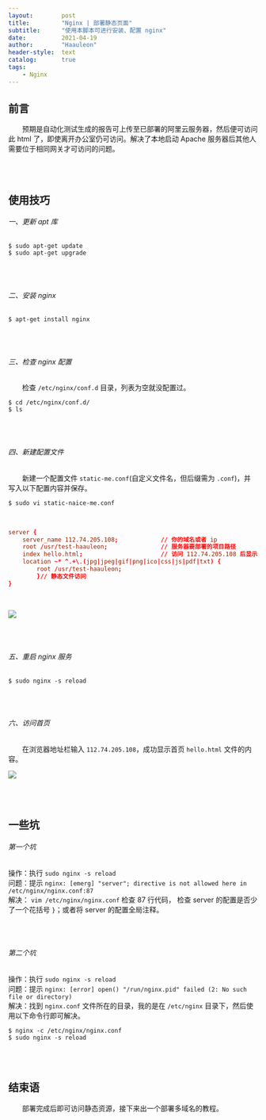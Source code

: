 ```yaml
---
layout:        post
title:         "Nginx | 部署静态页面"
subtitle:      "使用本脚本可进行安装、配置 nginx"
date:          2021-04-19
author:        "Haauleon"
header-style:  text
catalog:       true
tags:
    - Nginx
---
```


## 前言
&emsp;&emsp;预期是自动化测试生成的报告可上传至已部署的阿里云服务器，然后便可访问此 html 了，即使离开办公室仍可访问。解决了本地启动 Apache 服务器后其他人需要位于相同网关才可访问的问题。

<br><br>

## 使用技巧
###### 一、更新 apt 库
```
$ sudo apt-get update
$ sudo apt-get upgrade
```

<br><br>

###### 二、安装 nginx
```
$ apt-get install nginx
```

<br><br>

###### 三、检查 nginx 配置
&emsp;&emsp;检查 `/etc/nginx/conf.d` 目录，列表为空就没配置过。    

```
$ cd /etc/nginx/conf.d/
$ ls 
```

<br><br>

###### 四、新建配置文件
&emsp;&emsp;新建一个配置文件 `static-me.conf`(自定义文件名，但后缀需为 `.conf`)，并写入以下配置内容并保存。      

```
$ sudo vi static-naice-me.conf
```
<br>

```conf
server {
    server_name 112.74.205.108;            // 你的域名或者 ip
    root /usr/test-haauleon;               // 服务器要部署的项目路径
    index hello.html;                      // 访问 112.74.205.108 后显示的首页
    location ~* ^.+\.(jpg|jpeg|gif|png|ico|css|js|pdf|txt) {
        root /usr/test-haauleon;
        }// 静态文件访问
}
```
<br>

![](\haauleon\img\in-post\post-nginx\2021-04-20-nginx-server-1.jpg)

<br><br>

###### 五、重启 nginx 服务
```
$ sudo nginx -s reload
```

<br><br>

###### 六、访问首页
&emsp;&emsp;在浏览器地址栏输入 `112.74.205.108`，成功显示首页 `hello.html` 文件的内容。     

![](\haauleon\img\in-post\post-nginx\2021-04-20-nginx-server-2.jpg)

<br><br>

## 一些坑
###### 第一个坑
操作：执行 `sudo nginx -s reload`                          
问题：提示 `nginx: [emerg] "server"; directive is not allowed here in /etc/nginx/nginx.conf:87`                        
解决： `vim /etc/nginx/nginx.conf` 检查 87 行代码， 检查 server 的配置是否少了一个花括号 `}`；或者将 server 的配置全局注释。   

<br><br>

###### 第二个坑
操作：执行 `sudo nginx -s reload`                          
问题：提示 `nginx: [error] open() "/run/nginx.pid" failed (2: No such file or directory)`                  
解决：找到 `nginx.conf` 文件所在的目录，我的是在 `/etc/nginx` 目录下，然后使用以下命令行即可解决。               

```
$ nginx -c /etc/nginx/nginx.conf
$ sudo nginx -s reload
```

<br><br>

## 结束语
&emsp;&emsp;部署完成后即可访问静态资源，接下来出一个部署多域名的教程。